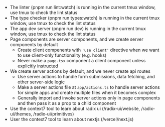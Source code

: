 - The linter (pnpm run lint:watch) is running in the current tmux window, use tmux to check the lint status
- The type checker (pnpm run types:watch) is running in the current tmux window, use tmux to check the lint status
- The app dev server (pnpm run dev) is running in the current tmux window, use tmux to check the lint status
- Page components are server components, and we create server components by default
  - Create client compenents with `'use client'` directive when we want to use client-only functionality (e.g. hooks)
  - Never make a `page.tsx` component a client component unless explicitly instructed
- We create server actions by default, and we never create api routes
  - Use server actions to handle form submissions, data fetching, and other server-side logic
  - Make a server actions file at `app/actions.ts` to handle server actions for simple apps and create multiple files when it becomes complex
  - Generally import and invoke server actions only in page components and then pass it as a prop to a child component
- Use the context7 tool to learn about radix ui (/radix-ui/website, /radix-ui/themes, /radix-ui/primitives)
- User the context7 tool to learn about nextjs (/vercel/next.js)